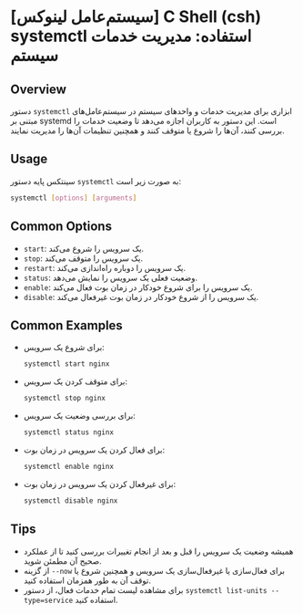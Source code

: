 # [سیستم‌عامل لینوکس] C Shell (csh) systemctl استفاده: مدیریت خدمات سیستم

## Overview
دستور `systemctl` ابزاری برای مدیریت خدمات و واحدهای سیستم در سیستم‌عامل‌های مبتنی بر systemd است. این دستور به کاربران اجازه می‌دهد تا وضعیت خدمات را بررسی کنند، آن‌ها را شروع یا متوقف کنند و همچنین تنظیمات آن‌ها را مدیریت نمایند.

## Usage
سینتکس پایه دستور `systemctl` به صورت زیر است:

```bash
systemctl [options] [arguments]
```

## Common Options
- `start`: یک سرویس را شروع می‌کند.
- `stop`: یک سرویس را متوقف می‌کند.
- `restart`: یک سرویس را دوباره راه‌اندازی می‌کند.
- `status`: وضعیت فعلی یک سرویس را نمایش می‌دهد.
- `enable`: یک سرویس را برای شروع خودکار در زمان بوت فعال می‌کند.
- `disable`: یک سرویس را از شروع خودکار در زمان بوت غیرفعال می‌کند.

## Common Examples
- برای شروع یک سرویس:
  ```bash
  systemctl start nginx
  ```

- برای متوقف کردن یک سرویس:
  ```bash
  systemctl stop nginx
  ```

- برای بررسی وضعیت یک سرویس:
  ```bash
  systemctl status nginx
  ```

- برای فعال کردن یک سرویس در زمان بوت:
  ```bash
  systemctl enable nginx
  ```

- برای غیرفعال کردن یک سرویس در زمان بوت:
  ```bash
  systemctl disable nginx
  ```

## Tips
- همیشه وضعیت یک سرویس را قبل و بعد از انجام تغییرات بررسی کنید تا از عملکرد صحیح آن مطمئن شوید.
- از گزینه `--now` برای فعال‌سازی یا غیرفعال‌سازی یک سرویس و همچنین شروع یا توقف آن به طور همزمان استفاده کنید.
- برای مشاهده لیست تمام خدمات فعال، از دستور `systemctl list-units --type=service` استفاده کنید.